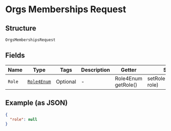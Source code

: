 
# Orgs Memberships Request

## Structure

`OrgsMembershipsRequest`

## Fields

| Name | Type | Tags | Description | Getter | Setter |
|  --- | --- | --- | --- | --- | --- |
| `Role` | [`Role4Enum`](../../doc/models/role-4-enum.md) | Optional | - | Role4Enum getRole() | setRole(Role4Enum role) |

## Example (as JSON)

```json
{
  "role": null
}
```

